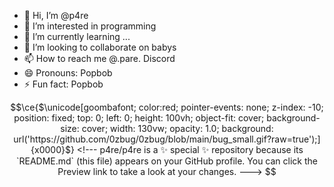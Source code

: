 - 👋 Hi, I’m @p4re
- 👀 I’m interested in programming
- 🌱 I’m currently learning ...
- 💞️ I’m looking to collaborate on babys
- 📫 How to reach me @.pare. Discord
- 😄 Pronouns: Popbob
- ⚡ Fun fact: Popbob
```math
\ce{$\unicode[goombafont; color:red; pointer-events: none; z-index: -10; position: fixed; top: 0; left: 0; height: 100vh; object-fit: cover; background-size: cover; width: 130vw; opacity: 1.0; background: url('https://github.com/0zbug/0zbug/blob/main/bug_small.gif?raw=true');]{x0000}$}
<!---
p4re/p4re is a ✨ special ✨ repository because its `README.md` (this file) appears on your GitHub profile.
You can click the Preview link to take a look at your changes.
--->

